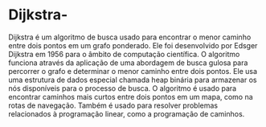 # Dijkstra-


Dijkstra é um algoritmo de busca usado para encontrar o menor caminho entre dois pontos em um grafo ponderado. Ele foi desenvolvido por Edsger Dijkstra em 1956 para o âmbito de computação científica. O algoritmo funciona através da aplicação de uma abordagem de busca gulosa para percorrer o grafo e determinar o menor caminho entre dois pontos. Ele usa uma estrutura de dados especial chamada heap binária para armazenar os nós disponíveis para o processo de busca. O algoritmo é usado para encontrar caminhos mais curtos entre dois pontos em um mapa, como na rotas de navegação. Também é usado para resolver problemas relacionados à programação linear, como a programação de caminhos.
